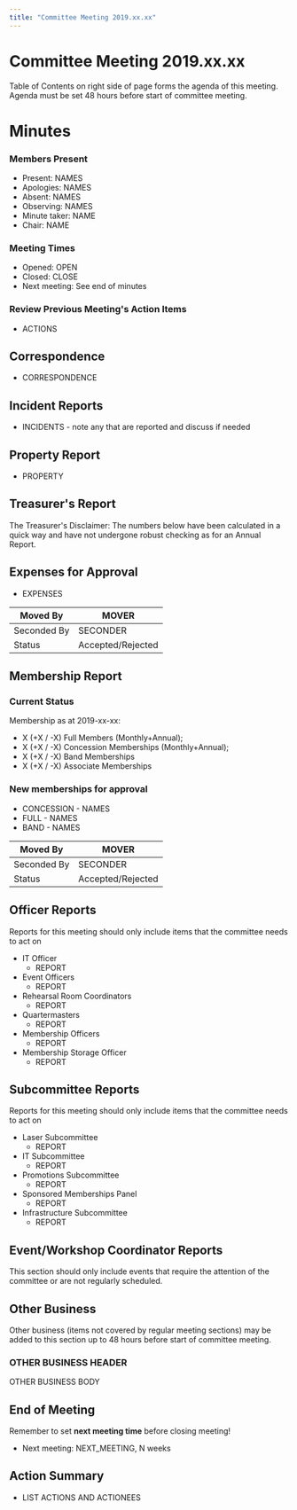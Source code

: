 ```yaml
---
title: "Committee Meeting 2019.xx.xx"
---
```

# Committee Meeting 2019.xx.xx

Table of Contents on right side of page forms the agenda of this meeting. Agenda must be set 48 hours before start of committee meeting.

# Minutes

### Members Present

-   Present: NAMES
-   Apologies: NAMES
-   Absent: NAMES
-   Observing: NAMES
-   Minute taker: NAME
-   Chair: NAME

### Meeting Times

-   Opened: OPEN
-   Closed: CLOSE
-   Next meeting: See end of minutes

### Review Previous Meeting's Action Items

-   ACTIONS

## Correspondence

-   CORRESPONDENCE

## Incident Reports

-   INCIDENTS - note any that are reported and discuss if needed

## Property Report

-   PROPERTY

## Treasurer's Report

The Treasurer's Disclaimer: The numbers below have been calculated in a quick way and have not undergone robust checking as for an Annual Report.

## Expenses for Approval

-   EXPENSES

| Moved By    | MOVER             |
|-------------|-------------------|
| Seconded By | SECONDER          |
| Status      | Accepted/Rejected |

## Membership Report

### Current Status

Membership as at 2019-xx-xx:

-   X (+X / -X) Full Members (Monthly+Annual);
-   X (+X / -X) Concession Memberships (Monthly+Annual);
-   X (+X / -X) Band Memberships
-   X (+X / -X) Associate Memberships

### New memberships for approval

-   CONCESSION - NAMES
-   FULL - NAMES
-   BAND - NAMES

| Moved By    | MOVER             |
|-------------|-------------------|
| Seconded By | SECONDER          |
| Status      | Accepted/Rejected |

## Officer Reports

Reports for this meeting should only include items that the committee needs to act on

-   IT Officer
    -   REPORT
-   Event Officers
    -   REPORT
-   Rehearsal Room Coordinators
    -   REPORT
-   Quartermasters
    -   REPORT
-   Membership Officers
    -   REPORT
-   Membership Storage Officer
    -   REPORT

## Subcommittee Reports

Reports for this meeting should only include items that the committee needs to act on

-   Laser Subcommittee
    -   REPORT
-   IT Subcommittee
    -   REPORT
-   Promotions Subcommittee
    -   REPORT
-   Sponsored Memberships Panel
    -   REPORT
-   Infrastructure Subcommittee
    -   REPORT

## Event/Workshop Coordinator Reports

This section should only include events that require the attention of the committee or are not regularly scheduled.

## Other Business

Other business (items not covered by regular meeting sections) may be added to this section up to 48 hours before start of committee meeting.

### OTHER BUSINESS HEADER

OTHER BUSINESS BODY

## End of Meeting

Remember to set **next meeting time** before closing meeting!

-   Next meeting: NEXT_MEETING, N weeks

## Action Summary

-   LIST ACTIONS AND ACTIONEES
